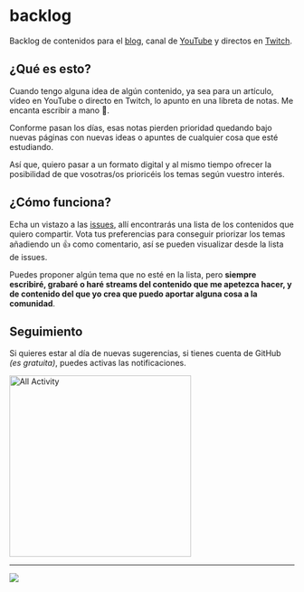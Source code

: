 # backlog

Backlog de contenidos para el [blog](https://joanleon.dev/), canal de [YouTube](https://www.youtube.com/c/JoanLeon) y directos en [Twitch](https://www.twitch.tv/nucliweb).

## ¿Qué es esto?

Cuando tengo alguna idea de algún contenido, ya sea para un artículo, vídeo en YouTube o directo en Twitch, lo apunto en una libreta de notas. Me encanta escribir a mano 🥰.

Conforme pasan los días, esas notas pierden prioridad quedando bajo nuevas páginas con nuevas ideas o apuntes de cualquier cosa que esté estudiando.

Así que, quiero pasar a un formato digital y al mismo tiempo ofrecer la posibilidad de que vosotras/os prioricéis los temas según vuestro interés.

## ¿Cómo funciona?

Echa un vistazo a las [issues](https://github.com/nucliweb/backlog/issues), allí encontrarás una lista de los contenidos que quiero compartir. Vota tus preferencias para conseguir priorizar los temas añadiendo un 👍 como comentario, así se pueden visualizar desde la lista de issues.

Puedes proponer algún tema que no esté en la lista, pero **siempre escribiré, grabaré o haré streams del contenido que me apetezca hacer, y de contenido del que yo crea que puedo aportar alguna cosa a la comunidad**.

## Seguimiento

Si quieres estar al día de nuevas sugerencias, si tienes cuenta de GitHub *(es gratuita)*, puedes activas las notificaciones.

<img width="321" alt="All Activity" src="https://user-images.githubusercontent.com/1307927/106338370-ee244100-6293-11eb-8644-56db2ec493b1.png">

<hr>

<a href="https://www.buymeacoffee.com/nucliweb"><img src="https://img.buymeacoffee.com/button-api/?text=Buy me a coffee&emoji=&slug=nucliweb&button_colour=5F7FFF&font_colour=ffffff&font_family=Bree&outline_colour=000000&coffee_colour=FFDD00"></a>
